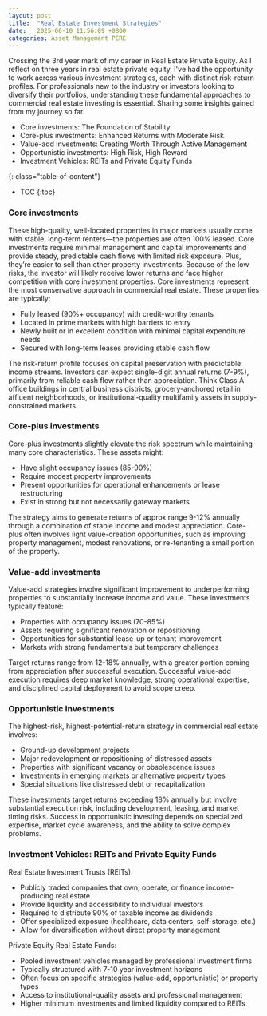 ```yaml
---
layout: post
title:  "Real Estate Investment Strategies"
date:   2025-06-10 11:56:09 +0800
categories: Asset Management PERE
---
```


Crossing the 3rd year mark of my career in Real Estate Private Equity.
As I reflect on three years in real estate private equity, I've had the opportunity to work across various investment strategies, each with distinct risk-return profiles. For professionals new to the industry or investors looking to diversify their portfolios, understanding these fundamental approaches to commercial real estate investing is essential. Sharing some insights gained from my journey so far.

- Core investments:  The Foundation of Stability
- Core-plus investments: Enhanced Returns with Moderate Risk
- Value-add investments: Creating Worth Through Active Management
- Opportunistic investments: High Risk, High Reward
- Investment Vehicles: REITs and Private Equity Funds

{: class="table-of-content"}
* TOC
{:toc}

### Core investments
These high-quality, well-located properties in major markets usually come with stable, long-term renters—the properties are often 100% leased. Core investments require minimal management and capital improvements and provide steady, predictable cash flows with limited risk exposure. Plus, they’re easier to sell than other property investments. Because of the low risks, the investor will likely receive lower returns and face higher competition with core investment properties. 
Core investments represent the most conservative approach in commercial real estate. These properties are typically:
- Fully leased (90%+ occupancy) with credit-worthy tenants
- Located in prime markets with high barriers to entry
- Newly built or in excellent condition with minimal capital expenditure needs
- Secured with long-term leases providing stable cash flow

The risk-return profile focuses on capital preservation with predictable income streams. Investors can expect single-digit annual returns (7-9%), primarily from reliable cash flow rather than appreciation. Think Class A office buildings in central business districts, grocery-anchored retail in affluent neighborhoods, or institutional-quality multifamily assets in supply-constrained markets.

### Core-plus investments
Core-plus investments slightly elevate the risk spectrum while maintaining many core characteristics. These assets might:

- Have slight occupancy issues (85-90%)
- Require modest property improvements
- Present opportunities for operational enhancements or lease restructuring
- Exist in strong but not necessarily gateway markets
  
The strategy aims to generate returns of approx range 9-12% annually through a combination of stable income and modest appreciation. Core-plus often involves light value-creation opportunities, such as improving property management, modest renovations, or re-tenanting a small portion of the property.


### Value-add investments
Value-add strategies involve significant improvement to underperforming properties to substantially increase income and value. These investments typically feature:

- Properties with occupancy issues (70-85%)
- Assets requiring significant renovation or repositioning
- Opportunities for substantial lease-up or tenant improvement
- Markets with strong fundamentals but temporary challenges
  
Target returns range from 12-18% annually, with a greater portion coming from appreciation after successful execution. Successful value-add execution requires deep market knowledge, strong operational expertise, and disciplined capital deployment to avoid scope creep.


### Opportunistic investments
The highest-risk, highest-potential-return strategy in commercial real estate involves:

- Ground-up development projects
- Major redevelopment or repositioning of distressed assets
- Properties with significant vacancy or obsolescence issues
- Investments in emerging markets or alternative property types
- Special situations like distressed debt or recapitalization
  
These investments target returns exceeding 18% annually but involve substantial execution risk, including development, leasing, and market timing risks. Success in opportunistic investing depends on specialized expertise, market cycle awareness, and the ability to solve complex problems.

### Investment Vehicles: REITs and Private Equity Funds
Real Estate Investment Trusts (REITs):

- Publicly traded companies that own, operate, or finance income-producing real estate
- Provide liquidity and accessibility to individual investors
- Required to distribute 90% of taxable income as dividends
- Offer specialized exposure (healthcare, data centers, self-storage, etc.)
- Allow for diversification without direct property management

Private Equity Real Estate Funds:

- Pooled investment vehicles managed by professional investment firms
- Typically structured with 7-10 year investment horizons
- Often focus on specific strategies (value-add, opportunistic) or property types
- Access to institutional-quality assets and professional management
- Higher minimum investments and limited liquidity compared to REITs

